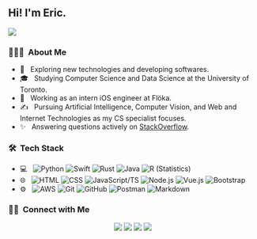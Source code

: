 <h2> Hi! I'm Eric.</h2>

![](https://komarev.com/ghpvc/?username=huaqiwen)

<h3> 👨🏻‍💻 &nbsp;About Me </h3>

- 🤔 &nbsp; Exploring new technologies and developing softwares.
- 🎓 &nbsp; Studying Computer Science and Data Science at the University of Toronto.
- 💼 &nbsp; Working as an intern iOS engineer at Flöka.
- ✍️ &nbsp; Pursuing Artificial Intelligence, Computer Vision, and Web and Internet Technologies as my CS specialist focuses.
- ✨ &nbsp; Answering questions actively on [StackOverflow](https://stackoverflow.com/users/6472532/eric-hua).

<h3> 🛠 &nbsp;Tech Stack</h3>

- 💻 &nbsp;
  ![Python](https://img.shields.io/badge/-Python-333333?style=flat&logo=python) 
  ![Swift](https://img.shields.io/badge/-Swift-333333?style=flat&logo=swift) 
  ![Rust](https://img.shields.io/badge/-Rust-333333?style=flat&logo=rust) 
  ![Java](https://img.shields.io/badge/-Java-333333?style=flat&logo=Java)
  ![R (Statistics)](https://img.shields.io/badge/-R-333333?style=flat&logo=R)
- 🌐 &nbsp;
  ![HTML](https://img.shields.io/badge/-HTML-333333?style=flat&logo=HTML5)
  ![CSS](https://img.shields.io/badge/-CSS-333333?style=flat&logo=CSS3&logoColor=1572B6)
  ![JavaScript/TS](https://img.shields.io/badge/-JavaScript-333333?style=flat&logo=javascript)
  ![Node.js](https://img.shields.io/badge/-Node.js-333333?style=flat&logo=node.js)
  ![Vue.js](https://img.shields.io/badge/-Vue.js-333333?style=flat&logo=vue.js)
  ![Bootstrap](https://img.shields.io/badge/-Bootstrap-333333?style=flat&logo=bootstrap&logoColor=ecb3ff)
- ⚙️ &nbsp;
  ![AWS](https://img.shields.io/badge/-AWS-333333?style=flat&logo=Amazon-AWS)
  ![Git](https://img.shields.io/badge/-Git-333333?style=flat&logo=git)
  ![GitHub](https://img.shields.io/badge/-GitHub-333333?style=flat&logo=github)
  ![Postman](https://img.shields.io/badge/-Postman-333333?style=flat&logo=postman)
  ![Markdown](https://img.shields.io/badge/-Markdown-333333?style=flat&logo=markdown)
  
<!-- <h3> 📌 &nbsp;My Projects </h3>

[![ReadMe Card](https://github-readme-stats.vercel.app/api/pin/?username=dove-lang&repo=dove&show_owner=true)](https://github.com/dove-lang/dove)
[![ReadMe Card](https://github-readme-stats.vercel.app/api/pin/?username=dove-lang&repo=playground&show_owner=true)](https://github.com/dove-lang/playground)
[![ReadMe Card](https://github-readme-stats.vercel.app/api/pin/?username=huaqiwen&repo=drifty)](https://github.com/huaqiwen/drifty)
[![ReadMe Card](https://github-readme-stats.vercel.app/api/pin/?username=huaqiwen&repo=sorting-visualizer)](https://github.com/huaqiwen/sorting-visualizer)
[![ReadMe Card](https://github-readme-stats.vercel.app/api/pin/?username=huaqiwen&repo=connect5-js)](https://github.com/huaqiwen/connect5-js)
[![ReadMe Card](https://github-readme-stats.vercel.app/api/pin/?username=lynnqian&repo=trap-the-kitten)](https://github.com/lynnqian/trap-the-kitten) -->

<!--
<h3> 📊 &nbsp;Github Stats </h3>

<a href="https://github.com/huaqiwen">
  <img height="180em" src="https://github-readme-stats.vercel.app/api?username=huaqiwen&theme=vue&show_icons=true&include_all_commits=true&count_private=true" />
  <img height="180em" src="https://github-readme-stats.vercel.app/api/top-langs/?username=huaqiwen&theme=vue&layout=compact" />
</a>  
-->

<h3> 🤝🏻 &nbsp;Connect with Me </h3>

<p align="center">
<a href="https://www.huaqiwen.com"><img src="https://img.shields.io/badge/-huaqiwen.com-3423A6?style=flat-square&logo=Google-Chrome&logoColor=white"/></a>
<a href="https://www.linkedin.com/in/erichua20010607"><img src="https://img.shields.io/badge/-Eric%20Hua-0077B5?style=flat-square&logo=Linkedin&logoColor=white"/></a>
<a href="https://stackoverflow.com/users/6472532/eric-hua?tab=profile"><img src="https://img.shields.io/badge/-Eric%20Hua-F48024?style=flat-square&logo=stackoverflow&logoColor=white"/></a>
<a href="mailto:qiwen.hua@mail.utoronto.ca"><img src="https://img.shields.io/badge/-qiwen.hua@mail.utoronto.ca-D14836?style=flat-square&logo=Gmail&logoColor=white"/></a>
</p>
